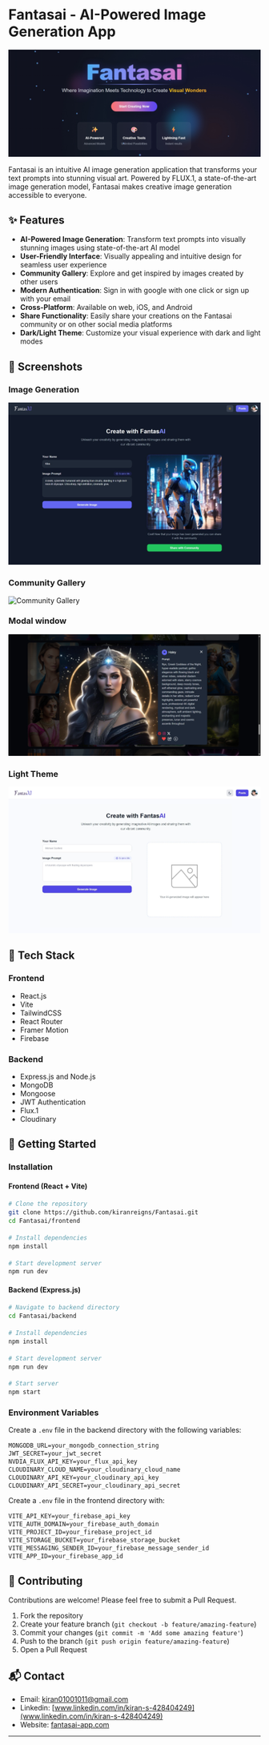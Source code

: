 # Fantasai - AI-Powered Image Generation App

![Fantasai Logo](./screenshots/fantasai.jpeg)

Fantasai is an intuitive AI image generation application that transforms your text prompts into stunning visual art. Powered by FLUX.1, a state-of-the-art image generation model, Fantasai makes creative image generation accessible to everyone.

## ✨ Features

- **AI-Powered Image Generation**: Transform text prompts into visually stunning images using state-of-the-art AI model
- **User-Friendly Interface**: Visually appealing and intuitive design for seamless user experience
- **Community Gallery**: Explore and get inspired by images created by other users
- **Modern Authentication**: Sign in with google with one click or sign up with your email
- **Cross-Platform**: Available on web, iOS, and Android
- **Share Functionality**: Easily share your creations on the Fantasai community or on other social media platforms
- **Dark/Light Theme**: Customize your visual experience with dark and light modes

## 📱 Screenshots

### Image Generation

![Image Generation](./screenshots/image-generation.jpeg)

### Community Gallery

![Community Gallery](./screenshots/community-gallery.jpeg)

### Modal window

![User Profile](./screenshots/modal.png)

### Light Theme

![User Profile](./screenshots/light-theme.jpeg)

## 🧰 Tech Stack

### Frontend

- React.js
- Vite
- TailwindCSS
- React Router
- Framer Motion
- Firebase

### Backend

- Express.js and Node.js
- MongoDB
- Mongoose
- JWT Authentication
- Flux.1
- Cloudinary

## 🚀 Getting Started

### Installation

#### Frontend (React + Vite)

```bash
# Clone the repository
git clone https://github.com/kiranreigns/Fantasai.git
cd Fantasai/frontend

# Install dependencies
npm install

# Start development server
npm run dev
```

#### Backend (Express.js)

```bash
# Navigate to backend directory
cd Fantasai/backend

# Install dependencies
npm install

# Start development server
npm run dev

# Start server
npm start
```

### Environment Variables

Create a `.env` file in the backend directory with the following variables:

```
MONGODB_URL=your_mongodb_connection_string
JWT_SECRET=your_jwt_secret
NVDIA_FLUX_API_KEY=your_flux_api_key
CLOUDINARY_CLOUD_NAME=your_cloudinary_cloud_name
CLOUDINARY_API_KEY=your_cloudinary_api_key
CLOUDINARY_API_SECRET=your_cloudinary_api_secret
```

Create a `.env` file in the frontend directory with:

```
VITE_API_KEY=your_firebase_api_key
VITE_AUTH_DOMAIN=your_firebase_auth_domain
VITE_PROJECT_ID=your_firebase_project_id
VITE_STORAGE_BUCKET=your_firebase_storage_bucket
VITE_MESSAGING_SENDER_ID=your_firebase_message_sender_id
VITE_APP_ID=your_firebase_app_id
```

## 🤝 Contributing

Contributions are welcome! Please feel free to submit a Pull Request.

1. Fork the repository
2. Create your feature branch (`git checkout -b feature/amazing-feature`)
3. Commit your changes (`git commit -m 'Add some amazing feature'`)
4. Push to the branch (`git push origin feature/amazing-feature`)
5. Open a Pull Request

## 📬 Contact

- Email: kiran01001011@gmail.com
- Linkedin: [www.linkedin.com/in/kiran-s-428404249](www.linkedin.com/in/kiran-s-428404249)
- Website: [fantasai-app.com](https://fantasai-app.com)

---
